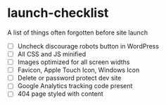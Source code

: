 # launch-checklist
A list of things often forgotten before site launch

- [ ] Uncheck discourage robots button in WordPress  
- [ ] All CSS and JS minified  
- [ ] Images optimized for all screen widths  
- [ ] Favicon, Apple Touch Icon, Windows Icon
- [ ] Delete or password protect dev site
- [ ] Google Analytics tracking code present
- [ ] 404 page styled with content  
